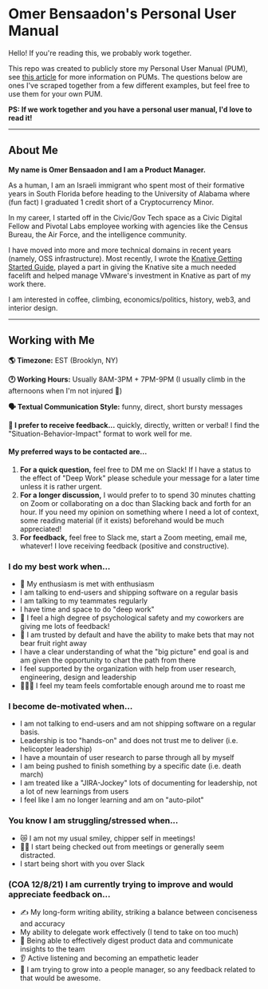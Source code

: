 # Omer Bensaadon's Personal User Manual
Hello! If you're reading this, we probably work together.

This repo was created to publicly store my Personal User Manual (PUM), see [this article](https://betterprogramming.pub/personal-user-manuals-the-good-the-bad-and-the-template-7b80db5044ea) for more information on PUMs. The questions below are ones I've scraped together from a few different examples, but feel free to use them for your own PUM.

**PS: If we work together and you have a personal user manual, I'd love to read it!**

---
## About Me
**My name is Omer Bensaadon and I am a Product Manager.**

As a human, I am an Israeli immigrant who spent most of their formative years in South Florida before heading to the University of Alabama where (fun fact) I graduated 1 credit short of a Cryptocurrency Minor.

In my career, I started off in the Civic/Gov Tech space as a Civic Digital Fellow and Pivotal Labs employee working with agencies like the Census Bureau, the Air Force, and the intelligence community.

I have moved into more and more technical domains in recent years (namely, OSS infrastructure). Most recently, I wrote the [Knative Getting Started Guide](https://knative.dev/docs/getting-started/), played a part in giving the Knative site a much needed facelift and helped manage VMware's investment in Knative as part of my work there.

I am interested in coffee, climbing, economics/politics, history, web3, and interior design.

---
## Working with Me
**🌎 Timezone:** EST (Brooklyn, NY)

**🕐 Working Hours:** Usually 8AM-3PM + 7PM-9PM (I usually climb in the afternoons when I'm not injured 🤕)

**🗣 Textual Communication Style:** funny, direct, short bursty messages

**🤌 I prefer to receive feedback...** quickly, directly, written or verbal! I find the "Situation-Behavior-Impact" format to work well for me.

#### My preferred ways to be contacted are...
1. **For a quick question,** feel free to DM me on Slack! If I have a status to the effect of "Deep Work" please schedule your message for a later time unless it is rather urgent.
2. **For a longer discussion,** I would prefer to to spend 30 minutes chatting on Zoom or collaborating on a doc than Slacking back and forth for an hour. If you need my opinion on something where I need a lot of context, some reading material (if it exists) beforehand would be much appreciated!
3. **For feedback,** feel free to Slack me, start a Zoom meeting, email me, whatever! I love receiving feedback (positive and constructive).

### I do my best work when...
* 🤩 My enthusiasm is met with enthusiasm
* I am talking to end-users and shipping software on a regular basis
* I am talking to my teammates regularly
* I have time and space to do "deep work"
* 💖 I feel a high degree of psychological safety and my coworkers are giving me lots of feedback!
* 🤝 I am trusted by default and have the ability to make bets that may not bear fruit right away
* I have a clear understanding of what the "big picture" end goal is and am given the opportunity to chart the path from there
* I feel supported by the organization with help from user research, engineering, design and leadership
* 👨🏻‍🚒 I feel my team feels comfortable enough around me to roast me

### I become de-motivated when...
* I am not talking to end-users and am not shipping software on a regular basis.
* Leadership is too "hands-on" and does not trust me to deliver (i.e. helicopter leadership)
* I have a mountain of user research to parse through all by myself
* I am being pushed to finish something by a specific date (i.e. death march)
* I am treated like a "JIRA-Jockey" lots of documenting for leadership, not a lot of new learnings from users
* I feel like I am no longer learning and am on "auto-pilot"

### You know I am struggling/stressed when...
* 😿 I am not my usual smiley, chipper self in meetings!
* 😵‍💫 I start being checked out from meetings or generally seem distracted.
* I start being short with you over Slack

### (COA 12/8/21) I am currently trying to improve and would appreciate feedback on...
* ✍️ My long-form writing ability, striking a balance between conciseness and accuracy
* My ability to delegate work effectively (I tend to take on too much)
* 🧮 Being able to effectively digest product data and communicate insights to the team
* 👂 Active listening and becoming an empathetic leader
* 🤠 I am trying to grow into a people manager, so any feedback related to that would be awesome.
